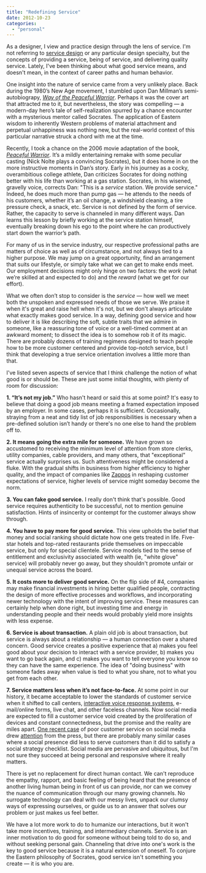 ```yaml
---
title: "Redefining Service"
date: 2012-10-23
categories: 
  - "personal"
---
```


As a designer, I view and practice design through the lens of service. I'm not referring to [service design](http://en.wikipedia.org/wiki/Service_design) or any particular design specialty, but the concepts of providing a service, being of service, and delivering quality service. Lately, I've been thinking about what good service means, and doesn't mean, in the context of career paths and human behavior.

One insight into the nature of service came from a very unlikely place. Back during the 1980’s New Age movement, I stumbled upon Dan Millman’s semi-autobiograpy, _[Way of the Peaceful Warrior](http://www.amazon.com/Way-Peaceful-Warrior-Changes-Lives/dp/0915811898)_. Perhaps it was the cover art that attracted me to it, but nevertheless, the story was compelling — a modern-day hero’s tale of self-realization spurred by a chance encounter with a mysterious mentor called Socrates. The application of Eastern wisdom to inherently Western problems of material attachment and perpetual unhappiness was nothing new, but the real-world context of this particular narrative struck a chord with me at the time.

Recently, I took a chance on the 2006 movie adaptation of the book, _[Peaceful Warrior](http://www.imdb.com/title/tt0438315/)_. It’s a mildly entertaining remake with some peculiar casting (Nick Nolte plays a convincing Socrates), but it does home in on the more instructive moments in Dan’s story. Early in his journey as a cocky, overambitious college athlete, Dan criticizes Socrates for doing nothing better with his life than working at a gas station. Socrates, in his wisened, gravelly voice, corrects Dan: "This is a _service_ station. We provide service." Indeed, he does much more than pump gas — he attends to the needs of his customers, whether it’s an oil change, a windshield cleaning, a tire pressure check, a snack, etc. Service is not defined by the form of service. Rather, the capacity to serve is channeled in many different ways. Dan learns this lesson by briefly working at the service station himself, eventually breaking down his ego to the point where he can productively start down the warrior’s path.

For many of us in the service industry, our respective professional paths are matters of choice as well as of circumstance, and not always tied to a higher purpose. We may jump on a great opportunity, find an arrangement that suits our lifestyle, or simply take what we can get to make ends meet. Our employment decisions might only hinge on two factors: the _work_ (what we’re skilled at and expected to do) and the _reward_ (what we get for our effort).

What we often don’t stop to consider is the _service_ — how well we meet both the unspoken and expressed needs of those we serve. We praise it when it's great and raise hell when it's not, but we don't always articulate what exactly makes good service. In a way, defining good service and how to deliver it is like describing the soft, subtle traits that we admire in someone, like a reassuring tone of voice or a well-timed comment at an awkward moment; to dissect the idea is to somehow rob it of its magic. There are probably dozens of training regimens designed to teach people how to be more customer centered and provide top-notch service, but I think that developing a true service orientation involves a little more than that.

I've listed seven aspects of service that I think challenge the notion of what good is or should be. These are just some initial thoughts, with plenty of room for discussion:

**1\. “It’s not my job.”** Who hasn't heard or said this at some point? It's easy to believe that doing a good job means meeting a framed expectation imposed by an employer. In some cases, perhaps it is sufficient. Occasionally, straying from a neat and tidy list of job responsibilities is necessary when a pre-defined solution isn’t handy or there's no one else to hand the problem off to.

**2\. It means going the extra mile for someone.** We have grown so accustomed to receiving the minimum level of attention from store clerks, utility companies, cable providers, and many others, that "exceptional" service actually surprises us. Such attentiveness might be considered a fluke. With the gradual shifts in business from higher efficiency to higher quality, and the impact of companies like [Zappos](http://www.zapposinsights.com/) in reshaping customer expectations of service, higher levels of service might someday become the norm.

**3\. You can fake good service.** I really don't think that's possible. Good service requires authenticity to be successful, not to mention genuine satisfaction. Hints of insincerity or contempt for the customer always show through.

**4\. You have to pay more for good service.** This view upholds the belief that money and social ranking should dictate how one gets treated in life. Five-star hotels and top-rated restaurants pride themselves on impeccable service, but only for special clientele. Service models tied to the sense of entitlement and exclusivity associated with wealth (ie, "white glove" service) will probably never go away, but they shouldn't promote unfair or unequal service across the board.

**5\. It costs more to deliver good service.** On the flip side of #4, companies may make financial investments in hiring better qualified people, contracting the design of more effective processes and workflows, and incorporating newer technology with the intent of improving service. These measures can certainly help when done right, but investing time and energy in understanding people and their needs would probably yield more insights with less expense.

**6\. Service is about transaction.** A plain old job is about transaction, but service is always about a relationship — a human connection over a shared concern. Good service creates a positive experience that a) makes you feel good about your decision to interact with a service provider, b) makes you want to go back again, and c) makes you want to tell everyone you know so they can have the same experience. The idea of "doing business" with someone fades away when value is tied to what you share, not to what you get from each other.

**7\. Service matters less when it’s not face-to-face.** At some point in our history, it became acceptable to lower the standards of customer service when it shifted to call centers, [interactive voice response systems](http://en.wikipedia.org/wiki/Interactive_voice_response), e-mail/online forms, live chat, and other faceless channels. Now social media are expected to fill a customer service void created by the proliferation of devices and constant connectedness, but the promise and the reality are miles apart. [One recent case](http://www.swiss-miss.com/2012/10/on-big-brands-and-twitter.html) of poor customer service on social media drew [attention](http://www.ft.com/intl/cms/s/0/def86534-1851-11e2-80af-00144feabdc0.html#axzz2A2zApmh4) from the press, but there are probably many similar cases where a social presence did less to serve customers than it did to satisfy a social strategy checklist. Social media are pervasive and ubiquitous, but I'm not sure they succeed at being personal and responsive where it really matters.

There is yet no replacement for direct human contact. We can't reproduce the empathy, rapport, and basic feeling of being heard that the presence of another living human being in front of us can provide, nor can we convey the nuance of communication through our many growing channels. No surrogate technology can deal with our messy lives, unpack our clumsy ways of expressing ourselves, or guide us to an answer that solves our problem or just makes us feel better.

We have a lot more work to do to humanize our interactions, but it won't take more incentives, training, and intermediary channels. Service is an inner motivation to do good for someone without being told to do so, and without seeking personal gain. Channeling that drive into one's work is the key to good service because it is a natural extension of oneself. To conjure the Eastern philosophy of Socrates, good service isn't something you create — it is who you are.
